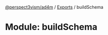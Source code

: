 [@perspect3vism/ad4m](../README.md) / [Exports](../modules.md) / buildSchema

# Module: buildSchema
